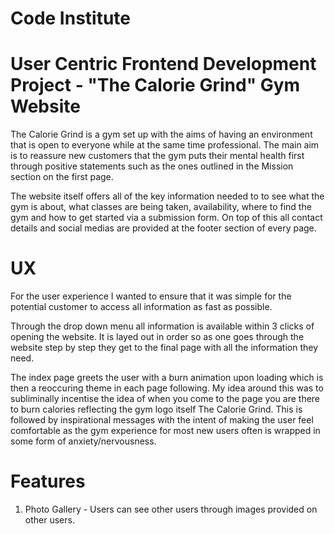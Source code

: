 # Code Institute

# User Centric Frontend Development Project - "The Calorie Grind" Gym Website

The Calorie Grind is a gym set up with the aims of having an environment that is open to everyone while at the same time professional. The main aim is to reassure new customers that the gym puts their mental health first through positive statements such as the ones outlined in the Mission section on the first page. 

The website itself offers all of the key information needed to to see what the gym is about, what classes are being taken, availability, where to find the gym and how to get started via a submission form. On top of this all contact details and social medias are provided at the footer section of every page.  

# UX

For the user experience I wanted to ensure that it was simple for the potential customer to access all information as fast as possible. 

Through the drop down menu all information is available within 3 clicks of opening the website. It is layed out in order so as one goes through the website step by step they get to the final page with all the information they need. 

The index page greets the user with a burn animation upon loading which is then a reoccuring theme in each page following. My idea around this was to subliminally incentise the idea of when you come to the page you are there to burn calories reflecting the gym logo itself The Calorie Grind. This is followed by inspirational messages with the intent of making the user feel comfortable as the gym experience for most new users often is wrapped in some form of anxiety/nervousness. 

# Features 

1. Photo Gallery - Users can see other users through images provided on other users. 

